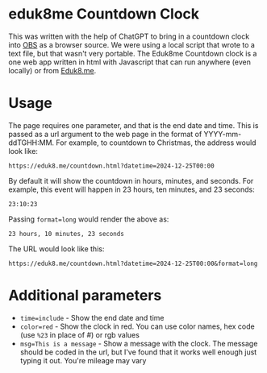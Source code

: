 # eduk8me Countdown Clock

This was written with the help of ChatGPT to bring in a countdown clock into [OBS](https://obsproject.com/) as a browser source. We were using a local script that wrote to a text file, but that wasn't very portable. The Eduk8me Countdown clock is a one web app written in html with Javascript that can run anywhere (even locally) or from [Eduk8.me](https://eduk8.me/countdown.html).

# Usage

The page requires one parameter, and that is the end date and time. This is passed as a url argument to the web page in the format of YYYY-mm-ddTGHH:MM. For example, to countdown to Christmas, the address would look like:

    https://eduk8.me/countdown.html?datetime=2024-12-25T00:00

By default it will show the countdown in hours, minutes, and seconds. For example, this event will happen in 23 hours, ten minutes, and 23 seconds:

    23:10:23

Passing `format=long` would render the above as:

    23 hours, 10 minutes, 23 seconds

The URL would look like this:

    https://eduk8.me/countdown.html?datetime=2024-12-25T00:00&format=long

# Additional parameters

* `time=include` - Show the end date and time
* `color=red` - Show the clock in red. You can use color names, hex code (use `%23` in place of #) or rgb values
* `msg=This is a message` - Show a message with the clock. The message should be coded in the url, but I've found that it works well enough just typing it out. You're mileage may vary

